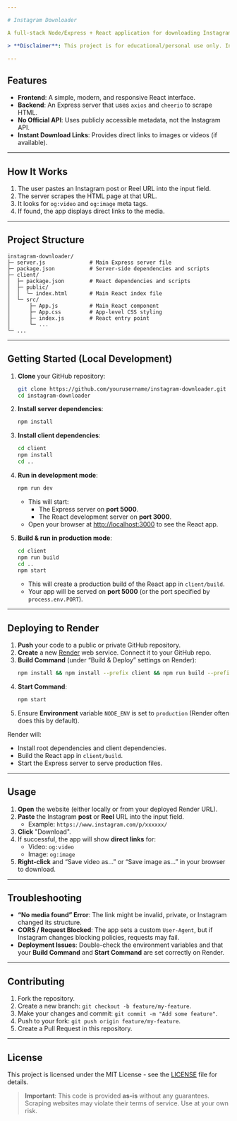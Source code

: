 ```yaml
---

# Instagram Downloader

A full-stack Node/Express + React application for downloading Instagram posts and Reels **without** using the official Instagram API. This tool scrapes publicly available metadata (via HTML) to retrieve the direct URL of images or videos.

> **Disclaimer**: This project is for educational/personal use only. Instagram may change its HTML structure or impose new security measures at any time, which could break this approach. Always comply with local laws and Instagram's Terms of Service.

---
```


## Features

- **Frontend**: A simple, modern, and responsive React interface.
- **Backend**: An Express server that uses `axios` and `cheerio` to scrape HTML.
- **No Official API**: Uses publicly accessible metadata, not the Instagram API.
- **Instant Download Links**: Provides direct links to images or videos (if available).

---

## How It Works

1. The user pastes an Instagram post or Reel URL into the input field.
2. The server scrapes the HTML page at that URL.
3. It looks for `og:video` and `og:image` meta tags.
4. If found, the app displays direct links to the media.

---

## Project Structure

```
instagram-downloader/
├─ server.js              # Main Express server file
├─ package.json           # Server-side dependencies and scripts
├─ client/
│  ├─ package.json        # React dependencies and scripts
│  ├─ public/
│  │  └─ index.html       # Main React index file
│  └─ src/
│      ├─ App.js          # Main React component
│      ├─ App.css         # App-level CSS styling
│      ├─ index.js        # React entry point
│      └─ ...
└─ ...
```

---

## Getting Started (Local Development)

1. **Clone** your GitHub repository:
   ```bash
   git clone https://github.com/yourusername/instagram-downloader.git
   cd instagram-downloader
   ```

2. **Install server dependencies**:
   ```bash
   npm install
   ```

3. **Install client dependencies**:
   ```bash
   cd client
   npm install
   cd ..
   ```

4. **Run in development mode**:
   ```bash
   npm run dev
   ```
   - This will start:
     - The Express server on **port 5000**.
     - The React development server on **port 3000**.
   - Open your browser at [http://localhost:3000](http://localhost:3000) to see the React app.

5. **Build & run in production mode**:
   ```bash
   cd client
   npm run build
   cd ..
   npm start
   ```
   - This will create a production build of the React app in `client/build`.
   - Your app will be served on **port 5000** (or the port specified by `process.env.PORT`).

---

## Deploying to Render

1. **Push** your code to a public or private GitHub repository.
2. **Create** a new [Render](https://render.com/) web service. Connect it to your GitHub repo.
3. **Build Command** (under “Build & Deploy” settings on Render):
   ```bash
   npm install && npm install --prefix client && npm run build --prefix client
   ```
4. **Start Command**:
   ```bash
   npm start
   ```
5. Ensure **Environment** variable `NODE_ENV` is set to `production` (Render often does this by default).

Render will:
- Install root dependencies and client dependencies.
- Build the React app in `client/build`.
- Start the Express server to serve production files.

---

## Usage

1. **Open** the website (either locally or from your deployed Render URL).
2. **Paste** the Instagram **post** or **Reel** URL into the input field. 
   - Example: `https://www.instagram.com/p/xxxxxx/`
3. **Click** "Download".
4. If successful, the app will show **direct links** for:
   - Video: `og:video`
   - Image: `og:image`
5. **Right-click** and “Save video as…” or “Save image as…” in your browser to download.

---

## Troubleshooting

- **“No media found” Error**: The link might be invalid, private, or Instagram changed its structure.
- **CORS / Request Blocked**: The app sets a custom `User-Agent`, but if Instagram changes blocking policies, requests may fail.
- **Deployment Issues**: Double-check the environment variables and that your **Build Command** and **Start Command** are set correctly on Render.

---

## Contributing

1. Fork the repository.
2. Create a new branch: `git checkout -b feature/my-feature`.
3. Make your changes and commit: `git commit -m "Add some feature"`.
4. Push to your fork: `git push origin feature/my-feature`.
5. Create a Pull Request in this repository.

---

## License

This project is licensed under the MIT License - see the [LICENSE](LICENSE) file for details.

> **Important**: This code is provided **as-is** without any guarantees. Scraping websites may violate their terms of service. Use at your own risk.
